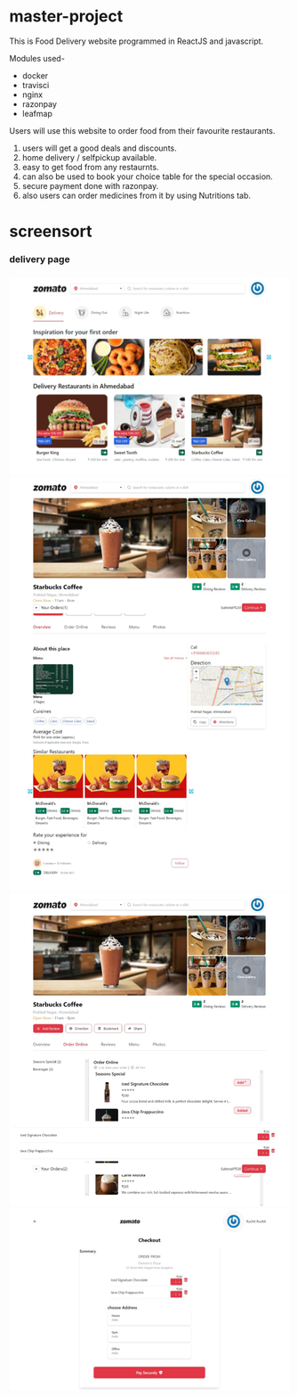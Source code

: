 # master-project

This is Food Delivery website programmed in ReactJS and javascript.

Modules used-

  - docker
  - travisci
  - nginx
  - razonpay
  - leafmap
  
  Users will use this website to order food from their favourite restaurants.
  1. users will get a good deals and discounts.
  2. home delivery / selfpickup available.
  3. easy to get food from any restaurnts.
  4. can also be used to book your choice table for the special occasion.
  5. secure payment done with razonpay.
  6. also users can order medicines from it by using Nutritions tab.
  
  # screensort
  <h3>delivery page<h3>
  <img src="https://github.com/ruchit3601/master-project/blob/master/image2.png">
  <img src="https://github.com/ruchit3601/master-project/blob/master/image3.jpeg">
  <img src="https://github.com/ruchit3601/master-project/blob/master/image4.jpeg">
  <img src="https://github.com/ruchit3601/master-project/blob/master/image5.jpeg">




  